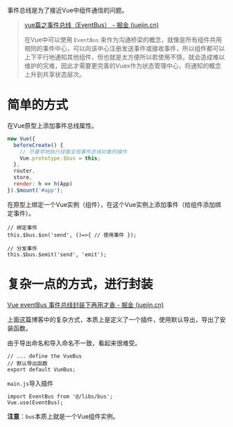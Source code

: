 事件总线是为了接近Vue中组件通信的问题。



> [vue篇之事件总线（EventBus） - 掘金 (juejin.cn)](https://juejin.cn/post/6844903686926254087)
>
>  在Vue中可以使用 `EventBus` 来作为沟通桥梁的概念，就像是所有组件共用相同的事件中心，可以向该中心注册发送事件或接收事件，所以组件都可以上下平行地通知其他组件，但也就是太方便所以若使用不慎，就会造成难以维护的灾难，因此才需要更完善的Vuex作为状态管理中心，将通知的概念上升到共享状态层次。

# 简单的方式

在Vue原型上添加事件总线属性。

```js
new Vue({
  beforeCreate() {
    // 尽量早地执行挂载全局事件总线对象的操作
    Vue.prototype.$bus = this;
  },
  router,
  store,
  render: h => h(App)
}).$mount('#app');
```

在原型上绑定一个Vue实例（组件），在这个Vue实例上添加事件（给组件添加绑定事件）。

```
// 绑定事件
this.$bus.$on('send', ()=>{ // 使用事件 });

// 分发事件
this.$bus.$emit('send', 'emit');
```

# 复杂一点的方式，进行封装

[Vue eventBus 事件总线封装下再用才香 - 掘金 (juejin.cn)](https://juejin.cn/post/7112066925617741838)

上面这篇博客中的复杂方式，本质上是定义了一个插件，使用默认导出，导出了安装函数。

由于导出命名和导入命名不一致，看起来很难受。

```
// ... define the VueBus
// 默认导出函数
export default VueBus;
```

`main.js`导入插件	

```
import EventBus from '@/libs/bus';
Vue.use(EventBus);
```

**注意**：`bus`本质上就是一个Vue组件实例。

